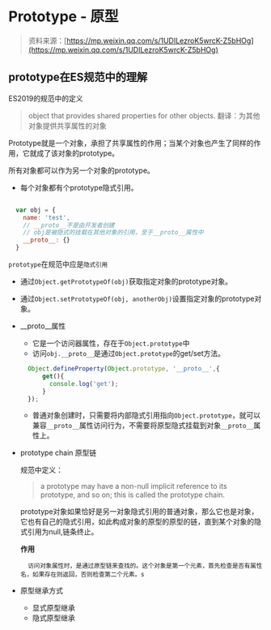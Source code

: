 # Prototype - 原型

> 资料来源：[https://mp.weixin.qq.com/s/1UDILezroK5wrcK-Z5bHOg](https://mp.weixin.qq.com/s/1UDILezroK5wrcK-Z5bHOg)

## prototype在ES规范中的理解

ES2019的规范中的定义
> object that provides shared properties for other objects.
> 翻译：为其他对象提供共享属性的对象

Prototype就是一个对象，承担了共享属性的作用；当某个对象也产生了同样的作用，它就成了该对象的prototype。

所有对象都可以作为另一个对象的prototype。


- 每个对象都有个prototype隐式引用。

```javascript

  var obj = {
    name: 'test',
    // __proto__不是由开发者创建
    // obj是被隐式的挂载在其他对象的引用，至于__proto__属性中
    __proto__: {} 
  }

```
``prototype``在规范中应是``隐式引用`` 
  - 通过``Object.getPrototypeOf(obj)``获取指定对象的prototype对象。
  - 通过``Object.setPrototypeOf(obj, anotherObj)``设置指定对象的prototype对象。


- __proto__属性
  - 它是一个访问器属性，存在于``Object.prototype``中
  - 访问``obj.__proto__``是通过``Object.prototype``的get/set方法。
  ```javascript
    Object.defineProperty(Object.prototype, '__proto__',{
        get(){
          console.log('get');
        }
    });
  ```
  - 普通对象创建时，只需要将内部隐式引用指向``Object.prototype``，就可以兼容``__proto__``属性访问行为，不需要将原型隐式挂载到对象``__proto__``属性上。

- prototype chain 原型链
  
  规范中定义：
  > a prototype may have a non-null implicit reference to its prototype, and so on; this is called the prototype chain.

  prototype对象如果恰好是另一对象隐式引用的普通对象，那么它也是对象，它也有自己的隐式引用，如此构成对象的原型的原型的链，直到某个对象的隐式引用为null,链条终止。

  **作用**
  
  ```
    访问对象属性时，是通过原型链来查找的。这个对象是第一个元素，首先检查是否有属性名，如果存在则返回，否则检查第二个元素。s
  ```

- 原型继承方式
  - 显式原型继承
  - 隐式原型继承



